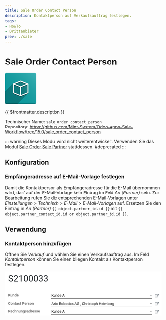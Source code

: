 ```yaml
---
title: Sale Order Contact Person
description: Kontaktperson auf Verkaufsauftrag festlegen. 
tags:
- HowTo
- Drittanbieter
prev: ./sale
---
```

# Sale Order Contact Person
![icon_oms_box](attachments/icon_oms_box.png)

{{ $frontmatter.description }}

Technischer Name: `sale_order_contact_person`\
Repository: <https://github.com/Mint-System/Odoo-Apps-Sale-Workflow/tree/15.0/sale_order_contact_person>

::: warning
Dieses Modul wird nicht weiterentwickelt. Verwenden Sie das Modul [Sale Order Sale Partner](Sale%20Order%20Sale%20Partner.md) stattdessen. 
#deprecated 
:::

## Konfiguration

### Empfängeradresse auf E-Mail-Vorlage festlegen

Damit die Kontaktperson als Empfängeradresse für die E-Mail übernommen wird, darf auf der E-Mail-Vorlage kein Eintrag im Feld *An (Partner)* sein. Zur Bearbeitung rufen Sie die entsprechenden E-Mail-Vorlagen unter *Einstellungen > Technisch > E-Mail > E-Mail-Vorlagen* auf. Ersetzen Sie den Eintrag in *An (Partner)* `{{ object.partner_id.id }}` mit `{{ object.partner_contact_id.id or object.partner_id.id }}`.

## Verwendung

### Kontaktperson hinzufügen

Öffnen Sie *Verkauf* und wählen Sie einen Verkaufsauftrag aus. Im Feld *Kontaktperson* können Sie einen bliegen Kontakt als Kontaktperson festlegen.

![](attachments/Sale%20Order%20Contact%20Person%20Beispiel.png)
